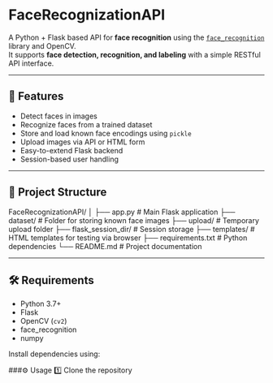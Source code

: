 # FaceRecognizationAPI

A Python + Flask based API for **face recognition** using the [`face_recognition`](https://github.com/Sd8698621/FaceRecognizationAPI) library and OpenCV.  
It supports **face detection, recognition, and labeling** with a simple RESTful API interface.

---

## 🚀 Features

- Detect faces in images
- Recognize faces from a trained dataset
- Store and load known face encodings using `pickle`
- Upload images via API or HTML form
- Easy-to-extend Flask backend
- Session-based user handling

---

## 📂 Project Structure

FaceRecognizationAPI/
│
├── app.py # Main Flask application
├── dataset/ # Folder for storing known face images
├── upload/ # Temporary upload folder
├── flask_session_dir/ # Session storage
├── templates/ # HTML templates for testing via browser
├── requirements.txt # Python dependencies
└── README.md # Project documentation


---

## 🛠 Requirements

- Python 3.7+
- Flask
- OpenCV (`cv2`)
- face_recognition
- numpy

Install dependencies using:

###⚙️ Usage
1️⃣ Clone the repository
